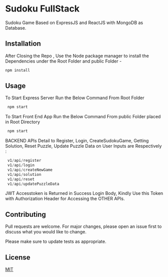 # Sudoku FullStack

Sudoku Game Based on ExpressJS and ReactJS with MongoDB as Database.

## Installation

After Closing the Repo , Use the Node package manager to install the Dependencies under the Root Folder and public Folder - 

```bash
npm install
```

## Usage
To Start Express Server Run the Below Command From Root Folder
```javascript
 npm start 
```

To Start Front End App Run the Below Command From public Folder placed in Root Directory
```javascript
 npm start 
```

BACKEND APIs Detail to Register, Login,  CreateSudokuGame, Getting Solution, Reset Puzzle, Update Puzzle Data on User Inputs are Respectively : 
```javascript
 v1/api/register
 v1/api/login
 v1/api/createNewGame
 v1/api/solution
 v1/api/reset
 v1/api/updatePuzzleData
```

JWT Accesstoken is Returned in Success Login Body, Kindly Use this Token with Authorization Header for Accessing the OTHER APIs.

## Contributing
Pull requests are welcome. For major changes, please open an issue first to discuss what you would like to change.

Please make sure to update tests as appropriate.

## License
[MIT](https://choosealicense.com/licenses/mit/)
